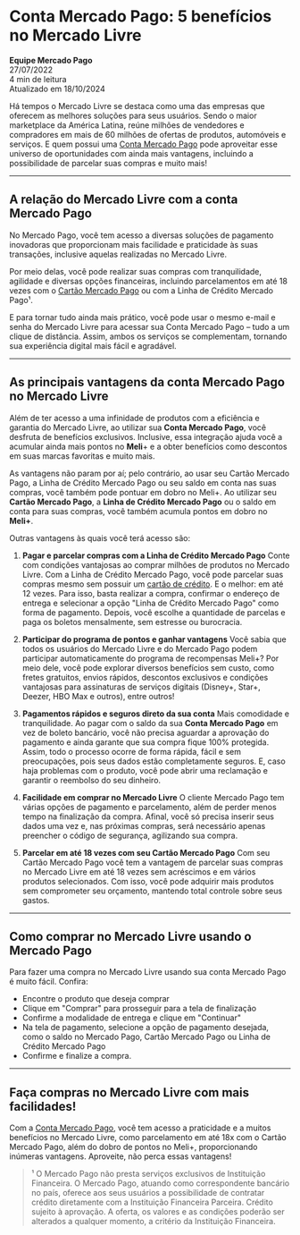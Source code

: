 # Conta Mercado Pago: 5 benefícios no Mercado Livre

**Equipe Mercado Pago**  
27/07/2022  
4 min de leitura  
Atualizado em 18/10/2024

Há tempos o Mercado Livre se destaca como uma das empresas que oferecem as melhores soluções para seus usuários. Sendo o maior marketplace da América Latina, reúne milhões de vendedores e compradores em mais de 60 milhões de ofertas de produtos, automóveis e serviços. E quem possui uma [Conta Mercado Pago](https://conteudo.mercadopago.com.br/conta-mercado-pago) pode aproveitar esse universo de oportunidades com ainda mais vantagens, incluindo a possibilidade de parcelar suas compras e muito mais!

---

## A relação do Mercado Livre com a conta Mercado Pago

No Mercado Pago, você tem acesso a diversas soluções de pagamento inovadoras que proporcionam mais facilidade e praticidade às suas transações, inclusive aquelas realizadas no Mercado Livre.

Por meio delas, você pode realizar suas compras com tranquilidade, agilidade e diversas opções financeiras, incluindo parcelamentos em até 18 vezes com o [Cartão Mercado Pago](https://meubolso.mercadopago.com.br/conheca-os-benef%C3%ADcios-de-comprar-com-o-cartao-mercado-pago) ou com a Linha de Crédito Mercado Pago¹.

E para tornar tudo ainda mais prático, você pode usar o mesmo e-mail e senha do Mercado Livre para acessar sua Conta Mercado Pago – tudo a um clique de distância. Assim, ambos os serviços se complementam, tornando sua experiência digital mais fácil e agradável.

---

## As principais vantagens da conta Mercado Pago no Mercado Livre

Além de ter acesso a uma infinidade de produtos com a eficiência e garantia do Mercado Livre, ao utilizar sua **Conta Mercado Pago**, você desfruta de benefícios exclusivos. Inclusive, essa integração ajuda você a acumular ainda mais pontos no **Meli**+ e a obter benefícios como descontos em suas marcas favoritas e muito mais.

As vantagens não param por aí; pelo contrário, ao usar seu Cartão Mercado Pago, a Linha de Crédito Mercado Pago ou seu saldo em conta nas suas compras, você também pode pontuar em dobro no Meli+. Ao utilizar seu **Cartão Mercado Pago**, a **Linha de Crédito Mercado Pago** ou o saldo em conta para suas compras, você também acumula pontos em dobro no **Meli+**.

Outras vantagens às quais você terá acesso são:

1. **Pagar e parcelar compras com a Linha de Crédito Mercado Pago**
Conte com condições vantajosas ao comprar milhões de produtos no Mercado Livre. Com a Linha de Crédito Mercado Pago, você pode parcelar suas compras mesmo sem possuir um [cartão de crédito](https://meubolso.mercadopago.com.br/cartao-de-credito-mercado-pago-5-perguntas-e-respostas). E o melhor: em até 12 vezes. Para isso, basta realizar a compra, confirmar o endereço de entrega e selecionar a opção "Linha de Crédito Mercado Pago" como forma de pagamento. Depois, você escolhe a quantidade de parcelas e paga os boletos mensalmente, sem estresse ou burocracia.

2. **Participar do programa de pontos e ganhar vantagens**
Você sabia que todos os usuários do Mercado Livre e do Mercado Pago podem participar automaticamente do programa de recompensas Meli+? Por meio dele, você pode explorar diversos benefícios sem custo, como fretes gratuitos, envios rápidos, descontos exclusivos e condições vantajosas para assinaturas de serviços digitais (Disney+, Star+, Deezer, HBO Max e outros), entre outros!

3. **Pagamentos rápidos e seguros direto da sua conta**
Mais comodidade e tranquilidade. Ao pagar com o saldo da sua **Conta Mercado Pago** em vez de boleto bancário, você não precisa aguardar a aprovação do pagamento e ainda garante que sua compra fique 100% protegida. Assim, todo o processo ocorre de forma rápida, fácil e sem preocupações, pois seus dados estão completamente seguros. E, caso haja problemas com o produto, você pode abrir uma reclamação e garantir o reembolso do seu dinheiro.

4. **Facilidade em comprar no Mercado Livre**
O cliente Mercado Pago tem várias opções de pagamento e parcelamento, além de perder menos tempo na finalização da compra. Afinal, você só precisa inserir seus dados uma vez e, nas próximas compras, será necessário apenas preencher o código de segurança, agilizando sua compra.

5. **Parcelar em até 18 vezes com seu Cartão Mercado Pago**
Com seu Cartão Mercado Pago você tem a vantagem de parcelar suas compras no Mercado Livre em até 18 vezes sem acréscimos e em vários produtos selecionados. Com isso, você pode adquirir mais produtos sem comprometer seu orçamento, mantendo total controle sobre seus gastos.

---

## Como comprar no Mercado Livre usando o Mercado Pago

Para fazer uma compra no Mercado Livre usando sua conta Mercado Pago é muito fácil. Confira:

- Encontre o produto que deseja comprar
- Clique em "Comprar" para prosseguir para a tela de finalização
- Confirme a modalidade de entrega e clique em "Continuar"
- Na tela de pagamento, selecione a opção de pagamento desejada, como o saldo no Mercado Pago, Cartão Mercado Pago ou Linha de Crédito Mercado Pago
- Confirme e finalize a compra.

---

## Faça compras no Mercado Livre com mais facilidades!

Com a [Conta Mercado Pago](https://www.mercadopago.com.br/conta), você tem acesso a praticidade e a muitos benefícios no Mercado Livre, como parcelamento em até 18x com o Cartão Mercado Pago, além do dobro de pontos no Meli+, proporcionando inúmeras vantagens. Aproveite, não perca essas vantagens!

> ¹ O Mercado Pago não presta serviços exclusivos de Instituição Financeira. O Mercado Pago, atuando como correspondente bancário no país, oferece aos seus usuários a possibilidade de contratar crédito diretamente com a Instituição Financeira Parceira. Crédito sujeito à aprovação. A oferta, os valores e as condições poderão ser alterados a qualquer momento, a critério da Instituição Financeira.
